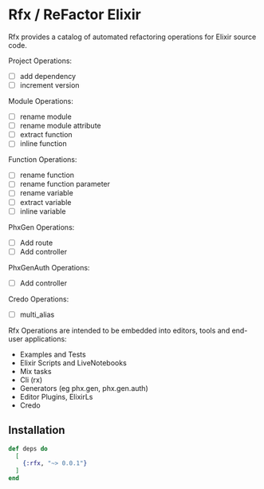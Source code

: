 # Rfx / ReFactor Elixir

Rfx provides a catalog of automated refactoring operations for Elixir source
code.

Project Operations:

- [ ] add dependency
- [ ] increment version

Module Operations:

- [ ] rename module
- [ ] rename module attribute
- [ ] extract function
- [ ] inline function

Function Operations:

- [ ] rename function
- [ ] rename function parameter
- [ ] rename variable
- [ ] extract variable
- [ ] inline variable

PhxGen Operations:

- [ ] Add route
- [ ] Add controller

PhxGenAuth Operations:

- [ ] Add controller

Credo Operations:

- [ ] multi_alias

Rfx Operations are intended to be embedded into editors, tools and end-user
applications:

- Examples and Tests
- Elixir Scripts and LiveNotebooks
- Mix tasks
- Cli (rx)
- Generators (eg phx.gen, phx.gen.auth)
- Editor Plugins, ElixirLs
- Credo

## Installation

```elixir
def deps do
  [
    {:rfx, "~> 0.0.1"}
  ]
end
```
